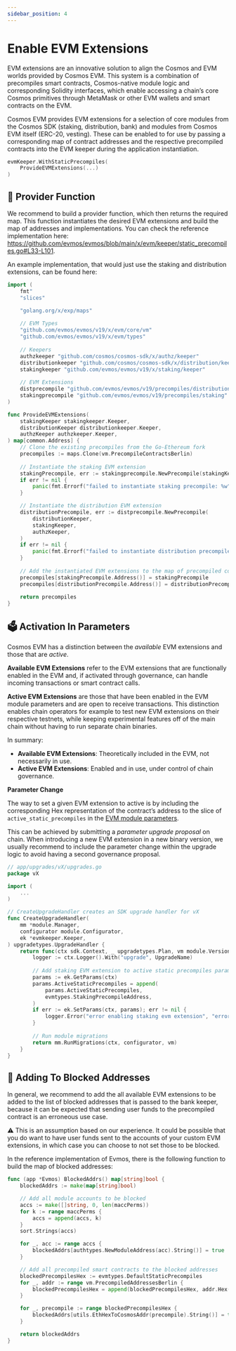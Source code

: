 ```yaml
---
sidebar_position: 4
---
```


# Enable EVM Extensions

EVM extensions are an innovative solution to align the Cosmos and EVM worlds provided by Cosmos EVM. This system is a combination of precompiles smart contracts, Cosmos-native module logic and corresponding Solidity interfaces, which enable accessing a chain’s core Cosmos primitives through MetaMask or other EVM wallets and smart contracts on the EVM.

Cosmos EVM provides EVM extensions for a selection of core modules from the Cosmos SDK (staking, distribution, bank) and modules from Cosmos EVM itself (ERC-20, vesting). These can be enabled to for use by passing a corresponding map of contract addresses and the respective precompiled contracts into the EVM keeper during the application instantiation.

```go
evmKeeper.WithStaticPrecompiles(
	ProvideEVMExtensions(...)
)
```

## 🤝 Provider Function

We recommend to build a provider function, which then returns the required map. This function instantiates the desired EVM extensions and build the map of addresses and implementations. You can check the reference implementation here: https://github.com/evmos/evmos/blob/main/x/evm/keeper/static_precompiles.go#L33-L101.

An example implementation, that would just use the staking and distribution extensions, can be found here:

```go
import (
	fmt"
	"slices"

	"golang.org/x/exp/maps"
	
	// EVM Types
	"github.com/evmos/evmos/v19/x/evm/core/vm"
	"github.com/evmos/evmos/v19/x/evm/types"
	
	// Keepers
	authzkeeper "github.com/cosmos/cosmos-sdk/x/authz/keeper"
	distributionkeeper "github.com/cosmos/cosmos-sdk/x/distribution/keeper"
	stakingkeeper "github.com/evmos/evmos/v19/x/staking/keeper"
	
	// EVM Extensions
	distprecompile "github.com/evmos/evmos/v19/precompiles/distribution"
	stakingprecompile "github.com/evmos/evmos/v19/precompiles/staking"
)

func ProvideEVMExtensions(
	stakingKeeper stakingkeeper.Keeper,
	distributionKeeper distributionkeeper.Keeper,
	authzKeeper authzkeeper.Keeper,
) map[common.Address] {
	// Clone the existing precompiles from the Go-Ethereum fork
	precompiles := maps.Clone(vm.PrecompileContractsBerlin)
	
	// Instantiate the staking EVM extension
	stakingPrecompile, err := stakingprecompile.NewPrecompile(stakingKeeper, authzKeeper)
	if err != nil {
		panic(fmt.Errorf("failed to instantiate staking precompile: %w", err))
	}

	// Instantiate the distribution EVM extension
	distributionPrecompile, err := distprecompile.NewPrecompile(
		distributionKeeper,
		stakingKeeper,
		authzKeeper,
	)
	if err != nil {
		panic(fmt.Errorf("failed to instantiate distribution precompile: %w", err))
	}
	
	// Add the instantiated EVM extensions to the map of precompiled contracts
	precompiles[stakingPrecompile.Address()] = stakingPrecompile
	precompiles[distributionPrecompile.Address()] = distributionPrecompile
	
	return precompiles
}
```

## 🗳️ Activation In Parameters

Cosmos EVM has a distinction between the *available* EVM extensions and those that are *active*. 

**Available EVM Extensions** refer to the EVM extensions that are functionally enabled in the EVM and, if activated through governance, can handle incoming transactions or smart contract calls.

**Active EVM Extensions** are those that have been enabled in the EVM module parameters and are open to receive transactions. This distinction enables chain operators for example to test new EVM extensions on their respective testnets, while keeping experimental features off of the main chain without having to run separate chain binaries.

In summary:

- **Available EVM Extensions**: Theoretically included in the EVM, not necessarily in use.
- **Active EVM Extensions**: Enabled and in use, under control of chain governance.

**Parameter Change**

The way to set a given EVM extension to active is by including the corresponding Hex representation of the contract’s address to the slice of `active_static_precompiles` in the [EVM module parameters](https://github.com/evmos/evmos/blob/v19.0.0/proto/ethermint/evm/v1/evm.proto#L10-L33).

This can be achieved by submitting a *parameter upgrade proposal* on chain. When introducing a new EVM extension in a new binary version, we usually recommend to include the parameter change within the upgrade logic to avoid having a second governance proposal.

```go
// app/upgrades/vX/upgrades.go
package vX

import (
	...
)

// CreateUpgradeHandler creates an SDK upgrade handler for vX
func CreateUpgradeHandler(
	mm *module.Manager,
	configurator module.Configurator,
	ek *evmkeeper.Keeper,
) upgradetypes.UpgradeHandler {
	return func(ctx sdk.Context, _ upgradetypes.Plan, vm module.VersionMap) (module.VersionMap, error) {
		logger := ctx.Logger().With("upgrade", UpgradeName)
		
		// Add staking EVM extension to active static precompiles parameter
		params := ek.GetParams(ctx)
		params.ActiveStaticPrecompiles = append(
			params.ActiveStaticPrecompiles,
			evmtypes.StakingPrecompileAddress,
		)
		if err := ek.SetParams(ctx, params); err != nil {
			logger.Error("error enabling staking evm extension", "error", err)
		}
		
		// Run module migrations
		return mm.RunMigrations(ctx, configurator, vm)
	}
}
```

## 🙅 Adding To Blocked Addresses

In general, we recommend to add the all available EVM extensions to be added to the list of blocked addresses that is passed to the bank keeper, because it can be expected that sending user funds to the precompiled contract is an erroneous use case.

<aside>
⚠️ This is an assumption based on our experience. It could be possible that you do want to have user funds sent to the accounts of your custom EVM extensions, in which case you can choose to not set those to be blocked.

</aside>

In the reference implementation of Evmos, there is the following function to build the map of blocked addresses:

```go
func (app *Evmos) BlockedAddrs() map[string]bool {
	blockedAddrs := make(map[string]bool)

	// Add all module accounts to be blocked
	accs := make([]string, 0, len(maccPerms))
	for k := range maccPerms {
		accs = append(accs, k)
	}
	sort.Strings(accs)

	for _, acc := range accs {
		blockedAddrs[authtypes.NewModuleAddress(acc).String()] = true
	}

	// Add all precompiled smart contracts to the blocked addresses
	blockedPrecompilesHex := evmtypes.DefaultStaticPrecompiles
	for _, addr := range vm.PrecompiledAddressesBerlin {
		blockedPrecompilesHex = append(blockedPrecompilesHex, addr.Hex())
	}

	for _, precompile := range blockedPrecompilesHex {
		blockedAddrs[utils.EthHexToCosmosAddr(precompile).String()] = true
	}

	return blockedAddrs
}
```